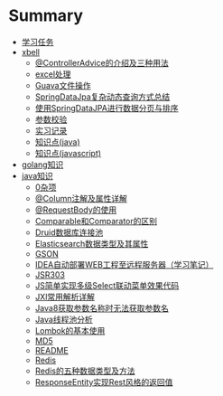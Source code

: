 # Summary

- [学习任务](./study_todo.md)
- [xbell](xbell/init.md)
  - [@ControllerAdvice的介绍及三种用法](xbell/@ControllerAdvice的介绍及三种用法.md)
  - [excel处理](xbell/excel处理.md)
  - [Guava文件操作](xbell/Guava文件操作.md)
  - [SpringDataJpa复杂动态查询方式总结](xbell/SpringDataJpa复杂动态查询方式总结.md)
  - [使用SpringDataJPA进行数据分页与排序](xbell/使用SpringDataJPA进行数据分页与排序.md)
  - [参数校验](xbell/参数校验.md)
  - [实习记录](xbell/实习记录.md)
  - [知识点(java)](xbell/知识点(java).md)
  - [知识点(javascript)](xbell/知识点(javascript).md)
- [golang知识](golang/init.md)
- [java知识](java/init.md)
  - [0杂项](java/0杂项.md)
  - [@Column注解及属性详解](java/@Column注解及属性详解.md)
  - [@RequestBody的使用](java/@RequestBody的使用.md)
  - [Comparable和Comparator的区别](java/Comparable和Comparator的区别.md)
  - [Druid数据库连接池](java/Druid数据库连接池.md)
  - [Elasticsearch数据类型及其属性](java/Elasticsearch数据类型及其属性.md)
  - [GSON](java/GSON.md)
  - [IDEA自动部署WEB工程至远程服务器（学习笔记）](java/IDEA自动部署WEB工程至远程服务器（学习笔记）.md)
  - [JSR303](java/JSR303.md)
  - [JS简单实现多级Select联动菜单效果代码](java/JS简单实现多级Select联动菜单效果代码.md)
  - [JXl常用解析详解](java/JXl常用解析详解.md)
  - [Java8获取参数名称时无法获取参数名](java/Java8获取参数名称时无法获取参数名.md)
  - [Java线程池分析](java/Java线程池分析.md)
  - [Lombok的基本使用](java/Lombok的基本使用.md)
  - [MD5](java/MD5.md)
  - [README](java/README.md)
  - [Redis](java/Redis.md)
  - [Redis的五种数据类型及方法](java/Redis的五种数据类型及方法.md)
  - [ResponseEntity实现Rest风格的返回值](java/ResponseEntity实现Rest风格的返回值.md)


[//]: # (  - [@RequestParam和@RequestPart 的区别]&#40;java/@RequestParam和@RequestPart 的区别.md&#41;)
[//]: # (  - [ElasticSearch 7_x 学习]&#40;java/ElasticSearch 7_x 学习.md&#41;)
[//]: # (  - [Git后悔药 _ 39.git commit amend 命令]&#40;java/Git后悔药 _ 39.git commit amend 命令.md&#41;)
[//]: # (  - [Java idea的web项目如何部署到服务器上]&#40;java/Java idea的web项目如何部署到服务器上.md&#41;)
[//]: # (  - [SSM框架-SpringMVC 实例文件上传下载]&#40;java/SSM框架-SpringMVC 实例文件上传下载.md&#41;)
[//]: # (  - [Selenium WebDriver JAVA]&#40;java/Selenium WebDriver JAVA.md&#41;)
[//]: # (  - [Spring Boot&Mybatis数据源配置的三种方式]&#40;java/Spring Boot&Mybatis数据源配置的三种方式.md&#41;)
[//]: # (  - [Spring Boot Web 开发@Controller@RestController 使用教程]&#40;java/Spring Boot Web 开发@Controller@RestController 使用教程.md&#41;)
[//]: # (  - [Spring Boot中使用JavaMailSender发送邮件]&#40;java/Spring Boot中使用JavaMailSender发送邮件.md&#41;)

[//]: # (  - [Spring 在xml中引入properties文件]&#40;java/Spring 在xml中引入properties文件.md&#41;)

[//]: # (  - [Spring-data-jpa入门]&#40;java/Spring-data-jpa入门.md&#41;)

[//]: # (  - [SpringBoot Controller接收参数的几种常用方式]&#40;java/SpringBoot Controller接收参数的几种常用方式.md&#41;)

[//]: # (  - [SpringBoot WebJars：通过Maven管理jQuery前端资源，网页内引用路径]&#40;java/SpringBoot WebJars：通过Maven管理jQuery前端资源，网页内引用路径.md&#41;)

[//]: # (  - [SpringBoot整合Sqlite数据库流程]&#40;java/SpringBoot整合Sqlite数据库流程.md&#41;)

[//]: # (  - [SpringMVC中@PathVariable与@PathParam讲解]&#40;java/SpringMVC中@PathVariable与@PathParam讲解.md&#41;)

[//]: # (  - [SpringMvc中获取@PathVariable的值的方式]&#40;java/SpringMvc中获取@PathVariable的值的方式.md&#41;)

[//]: # (  - [Swagger使用手册]&#40;java/Swagger使用手册.md&#41;)

[//]: # (  - [builder模式构建java对象]&#40;java/builder模式构建java对象.md&#41;)

[//]: # (  - [curl的用法指南]&#40;java/curl的用法指南.md&#41;)

[//]: # (  - [docker安装mysql]&#40;java/docker安装mysql.md&#41;)

[//]: # (  - [elasticsearch 5.6.1]&#40;java/elasticsearch 5.6.1.md&#41;)

[//]: # (  - [elasticsearch 7.14.0]&#40;java/elasticsearch 7.14.0.md&#41;)

[//]: # (  - [elasticsearch]&#40;java/elasticsearch.md&#41;)

[//]: # (  - [elasticsearch操作]&#40;java/elasticsearch操作.md&#41;)

[//]: # (  - [git]&#40;java/git.md&#41;)

[//]: # (  - [go]&#40;java/go.md&#41;)

[//]: # (  - [intellij idea如何将web项目打成war包并部署到阿里云服务器]&#40;java/intellij idea如何将web项目打成war包并部署到阿里云服务器.md&#41;)

[//]: # (  - [java 使用idea将工程打成jar并创建成exe文件类型执行]&#40;java/java 使用idea将工程打成jar并创建成exe文件类型执行.md&#41;)

[//]: # (  - [java8 orElse，orElseGet，orElseThrow的使用]&#40;java/java8 orElse，orElseGet，orElseThrow的使用.md&#41;)

[//]: # (  - [java中的IO流之文件复制]&#40;java/java中的IO流之文件复制.md&#41;)

[//]: # (  - [java实现RSA加密]&#40;java/java实现RSA加密.md&#41;)

[//]: # (  - [java文件上传下载]&#40;java/java文件上传下载.md&#41;)

[//]: # (  - [linux常用命令大全]&#40;java/linux常用命令大全.md&#41;)

[//]: # (  - [mapperXml]&#40;java/mapperXml.md&#41;)

[//]: # (  - [markdown]&#40;java/markdown.md&#41;)

[//]: # (  - [mybatis]&#40;java/mybatis.md&#41;)

[//]: # (  - [mybatis全局配置mybatis-config]&#40;java/mybatis全局配置mybatis-config.md&#41;)

[//]: # (  - [poi]&#40;java/poi.md&#41;)

[//]: # (  - [shiro]&#40;java/shiro.md&#41;)

[//]: # (  - [springBean]&#40;java/springBean.md&#41;)

[//]: # (  - [springboot获取静态图片路径_Spring Boot 静态资源处理，妙招]&#40;java/springboot获取静态图片路径_Spring Boot 静态资源处理，妙招.md&#41;)

[//]: # (  - [springboot配置HTTPS]&#40;java/springboot配置HTTPS.md&#41;)

[//]: # (  - [tf]&#40;java/tf.md&#41;)

[//]: # (  - [使用idea创建javaweb项目并部署到tomcat服务器]&#40;java/使用idea创建javaweb项目并部署到tomcat服务器.md&#41;)

[//]: # (  - [在 Spring Boot 项目中实现文件下载功能]&#40;java/在 Spring Boot 项目中实现文件下载功能.md&#41;)

[//]: # (  - [安装docker]&#40;java/安装docker.md&#41;)

[//]: # (  - [并发三特性]&#40;java/并发三特性.md&#41;)

[//]: # (  - [新建 Markdown]&#40;java/新建 Markdown.md&#41;)

[//]: # (  - [正则表达式]&#40;java/正则表达式.md&#41;)

[//]: # (  - [注解@CrossOrigin]&#40;java/注解@CrossOrigin.md&#41;)

[//]: # (  - [通过Gson解析Json数据]&#40;java/通过Gson解析Json数据.md&#41;)




